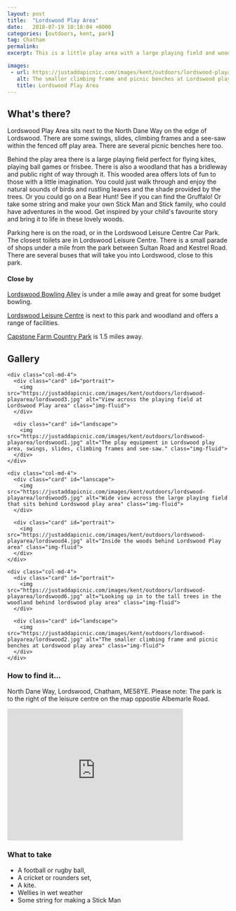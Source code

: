 ```yaml
---
layout: post
title:  "Lordswood Play Area"
date:   2018-07-19 10:18:04 +0000
categories: [outdoors, kent, park]
tag: Chatham
permalink: 
excerpt: This is a little play area with a large playing field and woodland to enjoy.  Go on a bear hunt! Find the Gruffalo, or make your own Stick Man.  There's plenty to keep them entertained with a bit of imagination.

images: 
 - url: https://justaddapicnic.com/images/kent/outdoors/lordswood-playarea/lordswood2.jpg
   alt: The smaller climbing frame and picnic benches at Lordswood play area.
   title: Lordswood Play Area
---
```


## What's there?
Lordswood Play Area sits next to the North Dane Way on the edge of Lordswood.  There are some swings, slides, climbing frames and a see-saw within the fenced off play area.  There are several picnic benches here too.  

Behind the play area there is a large playing field perfect for flying kites, playing ball games or frisbee.  There is also a woodland that has a bridleway and public right of way through it.  This wooded area offers lots of fun to those with a little imagination.  You could just walk through and enjoy the natural sounds of birds and rustling leaves and the shade provided by the trees.  Or you could go on a Bear Hunt! See if you can find the Gruffalo! Or take some string and make your own Stick Man and Stick family, who could have adventures in the wood.  Get inspired by your child's favourite story and bring it to life in these lovely woods.

Parking here is on the road, or in the Lordswood Leisure Centre Car Park.  The closest toilets are in Lordswood Leisure Centre.  There is a small parade of shops under a mile from the park between Sultan Road and Kestrel Road.  There are several buses that will take you into Lordswood, close to this park.

#### Close by
[Lordswood Bowling Alley](http://lordswoodtenpinbowling.com/) is under a mile away and great for some budget bowling.

[Lordswood Leisure Centre](http://www.lordswood-leisure.co.uk/) is next to this park and woodland and offers a range of facilities.

[Capstone Farm Country Park](https://justaddapicnic.com/outdoors/kent/park/2018/01/08/capstone-farm-park.html) is 1.5 miles away. 

## Gallery

<div class="container">

  <div class="row">

    <div class="col-md-4">
      <div class="card" id="portrait">
        <img src="https://justaddapicnic.com/images/kent/outdoors/lordswood-playarea/lordswood3.jpg" alt="View across the playing field at Lordswood Play area" class="img-fluid">
      </div>

      <div class="card" id="landscape">
        <img src="https://justaddapicnic.com/images/kent/outdoors/lordswood-playarea/lordswood1.jpg" alt="The play equipment in Lordswood play area, swings, slides, climbing frames and see-saw." class="img-fluid">
      </div>  
    </div>

    <div class="col-md-4">
      <div class="card" id="lanscape">
        <img src="https://justaddapicnic.com/images/kent/outdoors/lordswood-playarea/lordswood5.jpg" alt="Wide view across the large playing field that sits behind Lordswood play area" class="img-fluid">
      </div>

      <div class="card" id="portrait">
        <img src="https://justaddapicnic.com/images/kent/outdoors/lordswood-playarea/lordswood4.jpg" alt="Inside the woods behind Lordswood Play area" class="img-fluid">
      </div>
    </div>

    <div class="col-md-4">
      <div class="card" id="portrait">
        <img src="https://justaddapicnic.com/images/kent/outdoors/lordswood-playarea/lordswood6.jpg" alt="Looking up in to the tall trees in the woodland behind lordswood play area" class="img-fluid">
      </div>

      <div class="card" id="landscape">
        <img src="https://justaddapicnic.com/images/kent/outdoors/lordswood-playarea/lordswood2.jpg" alt="The smaller climbing frame and picnic benches at Lordswood play area" class="img-fluid">
      </div>
    </div>

  </div>      
</div>


### How to find it...
North Dane Way, Lordswood, Chatham, ME58YE.
Please note: The park is to the right of the leisure centre on the map oppostie Albemarle Road.

<iframe src="https://www.google.com/maps/embed?pb=!1m18!1m12!1m3!1d2492.423748268666!2d0.5439225157057247!3d51.34011813074143!2m3!1f0!2f0!3f0!3m2!1i1024!2i768!4f13.1!3m3!1m2!1s0x47df32b1579efa31%3A0x3c74ec12a6cc2dea!2sLordswood+Leisure+Centre!5e0!3m2!1sen!2suk!4v1532005961193" width="400" height="300" frameborder="0" style="border:0" allowfullscreen></iframe>

### What to take
* A football or rugby ball,
* A cricket or rounders set, 
* A kite.
* Wellies in wet weather
* Some string for making a Stick Man

